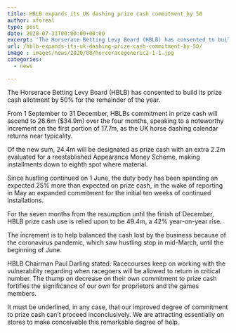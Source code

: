 ```yaml
---
title: HBLB expands its UK dashing prize cash commitment by 50
author: xforeal 
type: post
date: 2020-07-31T00:00:00+00:00
excerpt: 'The Horserace Betting Levy Board (HBLB) has consented to build its prize cash allotment by 50&amp;percnt; for the remainder of the year '
url: /hblb-expands-its-uk-dashing-prize-cash-commitment-by-50/
image : images/news/2020/08/horceracegeneric2-1-1.jpg
categories:
  - news

---
```

The Horserace Betting Levy Board (HBLB) has consented to build its prize cash allotment by 50&percnt; for the remainder of the year. 

From 1 September to 31 December, HBLBs commitment in prize cash will ascend to 26.6m ($34.9m) over the four months, speaking to a noteworthy increment on the first portion of 17.7m, as the UK horse dashing calendar returns near typicality. 

Of the new sum, 24.4m will be designated as prize cash with an extra 2.2m evaluated for a reestablished Appearance Money Scheme, making installments down to eighth spot where material. 

Since hustling continued on 1 June, the duty body has been spending an expected 25&percnt; more than expected on prize cash, in the wake of reporting in May an expanded commitment for the initial ten weeks of continued installations. 

For the seven months from the resumption until the finish of December, HBLB prize cash use is relied upon to be 49.4m, a 42&percnt; year-on-year rise. 

The increment is to help balanced the cash lost by the business because of the coronavirus pandemic, which saw hustling stop in mid-March, until the beginning of June. 

HBLB Chairman Paul Darling stated: Racecourses keep on working with the vulnerability regarding when racegoers will be allowed to return in critical number. The thump on decrease on their own commitment to prize cash fortifies the significance of our own for proprietors and the games members. 

It must be underlined, in any case, that our improved degree of commitment to prize cash can&#8217;t proceed inconclusively. We are attracting essentially on stores to make conceivable this remarkable degree of help.